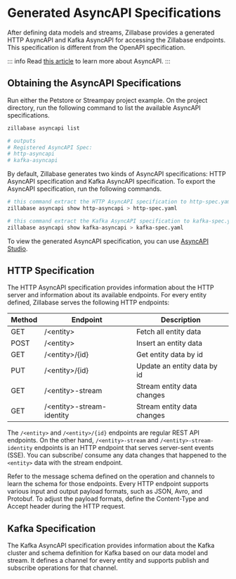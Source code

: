 # Generated AsyncAPI Specifications

After defining data models and streams, Zillabase provides a generated HTTP AsyncAPI and Kafka AsyncAPI for accessing the Zillabase endpoints. This specification is different from the OpenAPI specification.

::: info
Read [this article](https://www.asyncapi.com/docs/concepts) to learn more about AsyncAPI.
:::

## Obtaining the AsyncAPI Specifications

Run either the Petstore or Streampay project example. On the project directory, run the following command to list the available AsyncAPI specifications.

```sh
zillabase asyncapi list

# outputs
# Registered AsyncAPI Spec:
# http-asyncapi
# kafka-asyncapi
```

By default, Zillabase generates two kinds of AsyncAPI specifications: HTTP AsyncAPI specification and Kafka AsyncAPI specification. To export the AsyncAPI specification, run the following commands.

```sh
# this command extract the HTTP AsyncAPI specification to http-spec.yaml file
zillabase asyncapi show http-asyncapi > http-spec.yaml

# this command extract the Kafka AsyncAPI specification to kafka-spec.yaml file
zillabase asyncapi show kafka-asyncapi > kafka-spec.yaml
```

To view the generated AsyncAPI specification, you can use [AsyncAPI Studio](https://studio.asyncapi.com/).

## HTTP Specification

The HTTP AsyncAPI specification provides information about the HTTP server and information about its available endpoints. For every entity defined, Zillabase serves the following HTTP endpoints:

| **Method** | **Endpoint**               | **Description**             |
| ---------- | -------------------------- | --------------------------- |
| GET        | /\<entity>                 | Fetch all entity data       |
| POST       | /\<entity>                 | Insert an entity data       |
| GET        | /\<entity>/\{id}           | Get entity data by id       |
| PUT        | /\<entity>/\{id}           | Update an entity data by id |
| GET        | /\<entity>-stream          | Stream entity data changes  |
| GET        | /\<entity>-stream-identity | Stream entity data changes  |

The `/<entity>` and `/<entity>/{id}` endpoints are regular REST API endpoints. On the other hand, `/<entity>-stream` and `/<entity>-stream-identity` endpoints is an HTTP endpoint that serves server-sent events (SSE). You can subscribe/ consume any data changes that happened to the `<entity>` data with the stream endpoint.

Refer to the message schema defined on the operation and channels to learn the schema for those endpoints. Every HTTP endpoint supports various input and output payload formats, such as JSON, Avro, and Protobuf. To adjust the payload formats, define the Content-Type and Accept header during the HTTP request.

## Kafka Specification

The Kafka AsyncAPI specification provides information about the Kafka cluster and schema definition for Kafka based on our data model and stream. It defines a channel for every entity and supports publish and subscribe operations for that channel.
